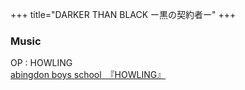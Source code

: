 +++
title="DARKER THAN BLACK ー黒の契約者ー"
+++




### Music
OP : HOWLING\
[abingdon boys school　『HOWLING』 ](https://www.youtube.com/watch?v=3Hg-tIitXkU)
